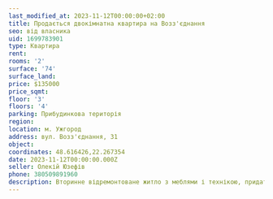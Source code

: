 ```yaml
---
last_modified_at: 2023-11-12T00:00:00+02:00
title: Продається двокімнатна квартира на Возз'єднання
seo: від власника
uid: 1699783901
type: Квартира
rent:
rooms: '2'
surface: '74'
surface_land:
price: $135000
price_sqmt:
floor: '3'
floors: '4'
parking: Прибудинкова територія
region:
location: м. Ужгород
address: вул. Возз'єднання, 31
object:
coordinates: 48.616426,22.267354
date: 2023-11-12T00:00:00.000Z
seller: Олекій Юзефів
phone: 380509891960
description: Вторинне відремонтоване житло з меблями і технікою, придатне для проживання
---
```

